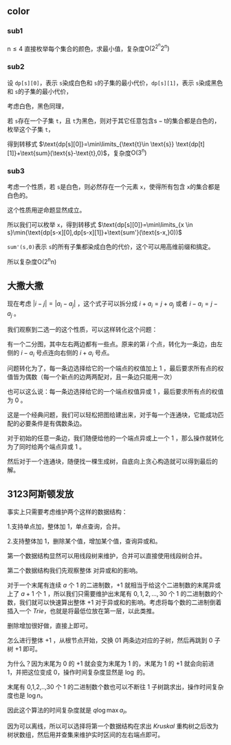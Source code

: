 ## color

### sub1

$\text{n}\leq 4$ 直接枚举每个集合的颜色，求最小值，复杂度$\text{O}(2^{2^\text{n}}2^\text{n})$

### sub2

设 `dp[s][0]`，表示 `s`染成白色和 `s`的子集的最小代价，`dp[s][1]`，表示 `s`染成黑色和 `s`的子集的最小代价，

考虑白色，黑色同理，

若 `s`存在一个子集 `t`，且 `t`为黑色，则对于其它任意包含$\text{s}-\text{t}$的集合都是白色的，枚举这个子集 `t`，

得到转移式 $\text{dp[s][0]}=\min\limits_{\text{t}\in \text{s}} \text{dp[t][1]}+\text{sum}(\text{s}-\text{t},0)$，复杂度$\text{O}(3^\text{n})$

### sub3

考虑一个性质，若 `s`是白色，则必然存在一个元素 `x`，使得所有包含 `x`的集合都是白色的。

这个性质用逆命题显然成立。

所以我们可以枚举 `x`，得到转移式 $\text{dp[s][0]}=\min\limits_{x \in s}\min(\text{dp[s-x][0],dp[s-x][1]}+\text{sum'}(\text{s-x,}0))$

`sum'(s,0)`表示 `s`的所有子集都染成白色的代价，这个可以用高维前缀和搞定。

所以复杂度$\text{O}(2^\text{n}\text{n})$

## 大撒大撒

现在考虑 $|i-j|=|a_i-a_j|$ ，这个式子可以拆分成 $i+a_i=j+a_j$ 或者 $i-a_i=j-a_j$ 。

我们观察到二选一的这个性质，可以这样转化这个问题：

有一个二分图，其中左右两边都有一些点。原来的第 $i$ 个点，转化为一条边，由左侧的 $i-a_i$ 号点连向右侧的 $i+a_i$ 号点。

问题转化为了，每一条边选择给它的一个端点的权值加上 $1$ ，最后要求所有点的权值皆为偶数（每一个新点的边两两配对，且一条边只能用一次）

也可以这么说：每一条边选择给它的一个端点权值异或 $1$ ，最后要求所有点的权值为 $0$ 。

这是一个经典问题，我们可以轻松把图给建出来，对于每一个连通块，它能成功匹配的必要条件是有偶数条边。

对于初始的任意一条边，我们随便给他的一个端点异或上一个 $1$ ，那么操作就转化为了同时给两个端点异或 $1$ 。

然后对于一个连通块，随便找一棵生成树，自底向上贪心构造就可以得到最后的解。

## 3123阿斯顿发放

事实上只需要考虑维护两个这样的数据结构：

1.支持单点加，整体加 $1$，单点查询，合并。

2.支持整体加 $1$，删除某个值，增加某个值，查询异或和。

第一个数据结构显然可以用线段树来维护，合并可以直接使用线段树合并。

第二个数据结构我们先观察整体  对异或和的影响。

对于一个末尾有连续 $a$ 个 $1$ 的二进制数，$+1$ 就相当于给这个二进制数的末尾异或上了 $a+1$ 个 $1$ ，所以我们只需要维护出末尾有 $0,1,2,...,30$ 个 $1$ 的二进制数的个数，我们就可以快速算出整体 $+1$ 对于异或和的影响。考虑将每个数的二进制倒着插入一个 $Trie$，也就是将最低位放在第一层，以此类推。

删除增加很好做，直接上即可。

怎么进行整体 $+1$ ，从根节点开始，交换 $01$ 两条边对应的子树，然后再跳到 $0$ 子树 $+1$ 即可。

为什么？因为末尾为 $0$ 的 $+1$ 就会变为末尾为 $1$ 的，末尾为 $1$ 的 $+1$ 就会向前进 $1$，并把这位变成 $0$，操作时间复杂度显然是 $\log$ 的。

末尾有 0,1,2,..,30 个 1 的二进制数个数也可以不断往 1 子树跳求出，操作时间复杂度也是 $\log n$。

因此这个算法的时间复杂度就是 $q\log \max{a_i}$。

因为可以离线，所以可以选择将第一个数据结构在求出 $Kruskal$ 重构树之后改为树状数组，然后用并查集来维护实时区间的左右端点即可。
